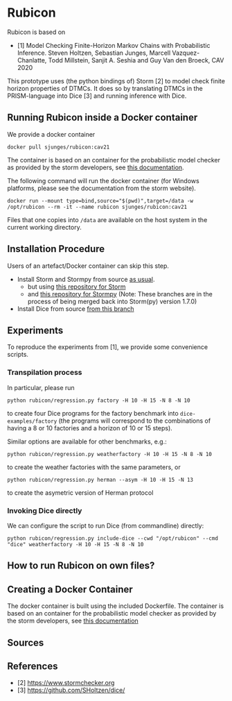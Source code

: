 # Rubicon

Rubicon is based on 

- [1] Model Checking Finite-Horizon Markov Chains with Probabilistic Inference. Steven Holtzen, Sebastian Junges, Marcell Vazquez-Chanlatte, Todd Millstein, Sanjit A. Seshia and Guy Van den Broeck, CAV 2020

This prototype uses (the python bindings of) Storm [2] to model check finite horizon properties of DTMCs. It does so by translating DTMCs in the PRISM-language into Dice [3] and running inference with Dice.

## Running Rubicon inside a Docker container

We provide a docker container

```
docker pull sjunges/rubicon:cav21
```

The container is based on an container for the probabilistic model checker as provided by the storm developers, 
see [this documentation](https://www.stormchecker.org/documentation/obtain-storm/docker.html).

The following command will run the docker container (for Windows platforms, please see the documentation from the storm website).
```
docker run --mount type=bind,source="$(pwd)",target=/data -w /opt/rubicon --rm -it --name rubicon sjunges/rubicon:cav21
```
Files that one copies into `/data` are available on the host system in the current working directory. 

## Installation Procedure

Users of an artefact/Docker container can skip this step.

- Install Storm and Stormpy from source [as usual](https://moves-rwth.github.io/stormpy/installation.html).
    - but using [this repository for Storm](https://github.com/sjunges/storm/tree/prismlang-sim)
    - and [this repository for Stormpy](https://github.com/sjunges/stormpy/tree/prismlang-sim)
    (Note: These branches are in the process of being merged back into Storm(py) version 1.7.0)
- Install Dice from source [from this branch](https://github.com/SHoltzen/dice/blob/master/README.md)

## Experiments
To reproduce the experiments from [1], we provide some convenience scripts.

### Transpilation process
In particular, please run 
```
python rubicon/regression.py factory -H 10 -H 15 -N 8 -N 10 
```
to create four Dice programs for the factory benchmark into `dice-examples/factory`
(the programs will correspond to the combinations of having a 8 or 10 factories and a horizon of 10 or 15 steps).

Similar options are available for other benchmarks, e.g.:
```
python rubicon/regression.py weatherfactory -H 10 -H 15 -N 8 -N 10 
```
to create the weather factories with the same parameters, or 
```
python rubicon/regression.py herman --asym -H 10 -H 15 -N 13 
```
to create the asymetric version of Herman protocol

### Invoking Dice directly

We can configure the script to run Dice (from commandline) directly:
```
python rubicon/regression.py include-dice --cwd "/opt/rubicon" --cmd "dice" weatherfactory -H 10 -H 15 -N 8 -N 10 
```


## How to run Rubicon on own files?



## Creating a Docker Container

The docker container is built using the included Dockerfile. 
The container is based on an container for the probabilistic model checker as provided by the storm developers, 
see [this documentation](https://www.stormchecker.org/documentation/obtain-storm/docker.html)

## Sources

## References
- [2] https://www.stormchecker.org
- [3] https://github.com/SHoltzen/dice/
